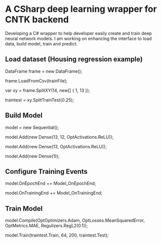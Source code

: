 # A CSharp deep learning wrapper for CNTK backend

Developing a C# wrapper to help developer easily create and train deep neural network models. I am working on enhancing the interface to load data, build model, train and predict.

## Load dataset (Housing regression example)

DataFrame frame = new DataFrame();

frame.LoadFromCsv(trainFile);

var xy = frame.SplitXY(14, new[] { 1, 13 });

traintest = xy.SplitTrainTest(0.25);


## Build Model
model = new Sequential();

model.Add(new Dense(13, 12, OptActivations.ReLU));

model.Add(new Dense(13, OptActivations.ReLU));

model.Add(new Dense(1));

## Configure Training Events

model.OnEpochEnd += Model_OnEpochEnd;

model.OnTrainingEnd += Model_OnTrainingEnd;

## Train Model

model.Compile(OptOptimizers.Adam, OptLosses.MeanSquaredError, OptMetrics.MAE, Regulizers.RegL2(0.1));

model.Train(traintest.Train, 64, 200, traintest.Test);




